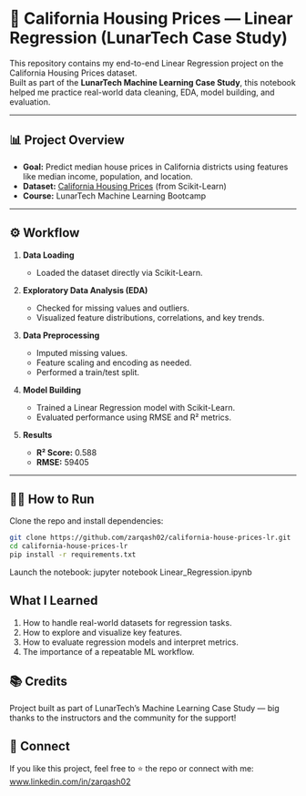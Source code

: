 # 🏡 California Housing Prices — Linear Regression (LunarTech Case Study)

This repository contains my end-to-end Linear Regression project on the California Housing Prices dataset.  
Built as part of the **LunarTech Machine Learning Case Study**, this notebook helped me practice real-world data cleaning, EDA, model building, and evaluation.

---

## 📊 Project Overview

- **Goal:** Predict median house prices in California districts using features like median income, population, and location.
- **Dataset:** [California Housing Prices](https://scikit-learn.org/stable/datasets/real_world.html#california-housing-dataset) (from Scikit-Learn)
- **Course:** LunarTech Machine Learning Bootcamp

---

## ⚙️ Workflow

1. **Data Loading**
   - Loaded the dataset directly via Scikit-Learn.

2. **Exploratory Data Analysis (EDA)**
   - Checked for missing values and outliers.
   - Visualized feature distributions, correlations, and key trends.

3. **Data Preprocessing**
   - Imputed missing values.
   - Feature scaling and encoding as needed.
   - Performed a train/test split.

4. **Model Building**
   - Trained a Linear Regression model with Scikit-Learn.
   - Evaluated performance using RMSE and R² metrics.

5. **Results**
   - **R² Score:** 0.588
   - **RMSE:** 59405

---

## 🏃‍♀️ How to Run

Clone the repo and install dependencies:

```bash
git clone https://github.com/zarqash02/california-house-prices-lr.git
cd california-house-prices-lr
pip install -r requirements.txt
```
Launch the notebook: jupyter notebook Linear_Regression.ipynb

## What I Learned
1. How to handle real-world datasets for regression tasks.
2. How to explore and visualize key features.
3. How to evaluate regression models and interpret metrics.
4. The importance of a repeatable ML workflow.

## 📚 Credits
Project built as part of LunarTech’s Machine Learning Case Study — big thanks to the instructors and the community for the support!


## 🔗 Connect
If you like this project, feel free to ⭐️ the repo or connect with me:
www.linkedin.com/in/zarqash02

